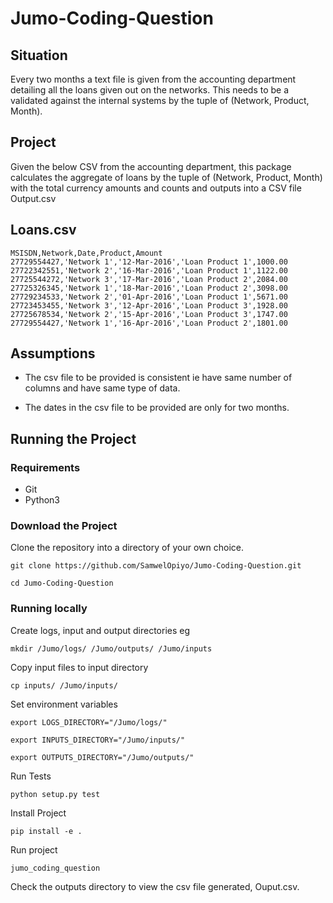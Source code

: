 # Jumo-Coding-Question

## Situation

Every two months a text file is given from the accounting department
detailing all the loans given out on the networks.
This needs to be a validated against the internal systems by the tuple
of (Network, Product, Month).

## Project

Given the below CSV from the accounting department, this package
calculates the aggregate of loans by the tuple of
(Network, Product, Month) with the total currency amounts and counts
and outputs into a CSV file Output.csv

## Loans.csv

```
MSISDN,Network,Date,Product,Amount
27729554427,'Network 1','12-Mar-2016','Loan Product 1',1000.00
27722342551,'Network 2','16-Mar-2016','Loan Product 1',1122.00
27725544272,'Network 3','17-Mar-2016','Loan Product 2',2084.00
27725326345,'Network 1','18-Mar-2016','Loan Product 2',3098.00
27729234533,'Network 2','01-Apr-2016','Loan Product 1',5671.00
27723453455,'Network 3','12-Apr-2016','Loan Product 3',1928.00
27725678534,'Network 2','15-Apr-2016','Loan Product 3',1747.00
27729554427,'Network 1','16-Apr-2016','Loan Product 2',1801.00
```

## Assumptions

* The csv file to be provided is consistent ie have same number of columns and
  have same type of data.

* The dates in the csv file to be provided are only for two months.

## Running the Project

### Requirements

- Git
- Python3

### Download the Project

Clone the repository into a directory of your own choice.

`git clone https://github.com/SamwelOpiyo/Jumo-Coding-Question.git`

`cd Jumo-Coding-Question`

### Running locally

Create logs, input and output directories eg

`mkdir /Jumo/logs/ /Jumo/outputs/ /Jumo/inputs`

Copy input files to input directory

`cp inputs/ /Jumo/inputs/`

Set environment variables

`export LOGS_DIRECTORY="/Jumo/logs/"`

`export INPUTS_DIRECTORY="/Jumo/inputs/"`

`export OUTPUTS_DIRECTORY="/Jumo/outputs/"`

Run Tests

`python setup.py test`

Install Project

`pip install -e .`

Run project

`jumo_coding_question`

Check the outputs directory to view the csv file generated, Ouput.csv.
